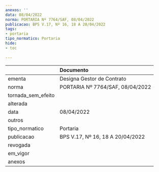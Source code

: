 ```yaml
---
anexos: ''
data: 08/04/2022
norma: PORTARIA Nº 7764/SAF, 08/04/2022
publicacao: BPS V.17, Nº 16, 18 A 20/04/2022
tags:
- portaria
tipo_normatico: Portaria
hide: 
- toc 
 
---
```


|                    | Documento                        |
|:-------------------|:---------------------------------|
| ementa             | Designa Gestor de Contrato       |
| norma              | PORTARIA Nº 7764/SAF, 08/04/2022 |
| tornada_sem_efeito |                                  |
| alterada           |                                  |
| data               | 08/04/2022                       |
| outros             |                                  |
| tipo_normatico     | Portaria                         |
| publicacao         | BPS V.17, Nº 16, 18 A 20/04/2022 |
| revogada           |                                  |
| em_vigor           |                                  |
| anexos             |                                  |